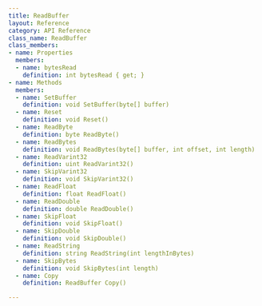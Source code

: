 ```yaml
---
title: ReadBuffer
layout: Reference
category: API Reference
class_name: ReadBuffer
class_members:
- name: Properties
  members:
  - name: bytesRead
    definition: int bytesRead { get; }
- name: Methods
  members:
  - name: SetBuffer
    definition: void SetBuffer(byte[] buffer)
  - name: Reset
    definition: void Reset()
  - name: ReadByte
    definition: byte ReadByte()
  - name: ReadBytes
    definition: void ReadBytes(byte[] buffer, int offset, int length)
  - name: ReadVarint32
    definition: uint ReadVarint32()
  - name: SkipVarint32
    definition: void SkipVarint32()
  - name: ReadFloat
    definition: float ReadFloat()
  - name: ReadDouble
    definition: double ReadDouble()
  - name: SkipFloat
    definition: void SkipFloat()
  - name: SkipDouble
    definition: void SkipDouble()
  - name: ReadString
    definition: string ReadString(int lengthInBytes)
  - name: SkipBytes
    definition: void SkipBytes(int length)
  - name: Copy
    definition: ReadBuffer Copy()

---
```

